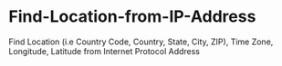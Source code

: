 # Find-Location-from-IP-Address
Find Location (i.e Country Code, Country, State, City, ZIP), Time Zone, Longitude, Latitude from Internet Protocol Address
